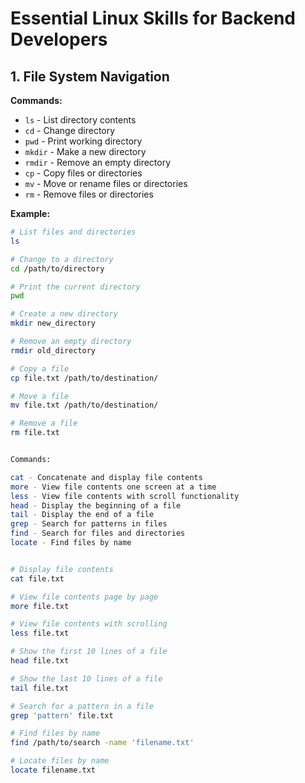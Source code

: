 # Essential Linux Skills for Backend Developers

## 1. File System Navigation

**Commands:**
- `ls` - List directory contents
- `cd` - Change directory
- `pwd` - Print working directory
- `mkdir` - Make a new directory
- `rmdir` - Remove an empty directory
- `cp` - Copy files or directories
- `mv` - Move or rename files or directories
- `rm` - Remove files or directories

**Example:**

```bash
# List files and directories
ls

# Change to a directory
cd /path/to/directory

# Print the current directory
pwd

# Create a new directory
mkdir new_directory

# Remove an empty directory
rmdir old_directory

# Copy a file
cp file.txt /path/to/destination/

# Move a file
mv file.txt /path/to/destination/

# Remove a file
rm file.txt


Commands:

cat - Concatenate and display file contents
more - View file contents one screen at a time
less - View file contents with scroll functionality
head - Display the beginning of a file
tail - Display the end of a file
grep - Search for patterns in files
find - Search for files and directories
locate - Find files by name


# Display file contents
cat file.txt

# View file contents page by page
more file.txt

# View file contents with scrolling
less file.txt

# Show the first 10 lines of a file
head file.txt

# Show the last 10 lines of a file
tail file.txt

# Search for a pattern in a file
grep 'pattern' file.txt

# Find files by name
find /path/to/search -name 'filename.txt'

# Locate files by name
locate filename.txt
